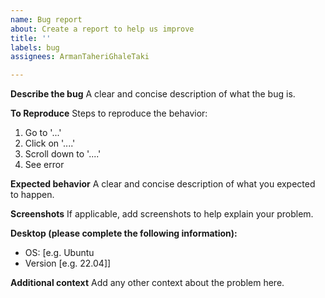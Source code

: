 ```yaml
---
name: Bug report
about: Create a report to help us improve
title: ''
labels: bug
assignees: ArmanTaheriGhaleTaki

---
```


**Describe the bug**
A clear and concise description of what the bug is.

**To Reproduce**
Steps to reproduce the behavior:
1. Go to '...'
2. Click on '....'
3. Scroll down to '....'
4. See error

**Expected behavior**
A clear and concise description of what you expected to happen.

**Screenshots**
If applicable, add screenshots to help explain your problem.

**Desktop (please complete the following information):**
 - OS: [e.g. Ubuntu 
 - Version [e.g. 22.04]]

**Additional context**
Add any other context about the problem here.
